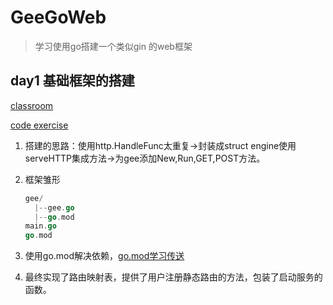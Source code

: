 # GeeGoWeb

> 学习使用go搭建一个类似gin 的web框架 

## day1 基础框架的搭建

 [classroom](https://geektutu.com/post/gee-day1.html)

[code exercise](https://github.com/lijunxin559/GeeGoWeb)

1. 搭建的思路：使用http.HandleFunc太重复->封装成struct engine使用serveHTTP集成方法->为gee添加New,Run,GET,POST方法。

2. 框架雏形

   ```go
   gee/
     |--gee.go
     |--go.mod
   main.go
   go.mod
   ```

3. 使用go.mod解决依赖，[go.mod学习传送](https://www.jianshu.com/p/760c97ff644c)

4. 最终实现了路由映射表，提供了用户注册静态路由的方法，包装了启动服务的函数。

